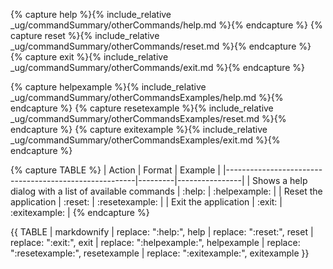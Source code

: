 <!-- markdownlint-disable-file first-line-h1 -->

<!-- ===== DECLARE VARIABLES ===== -->
<!-- markdownlint-disable -->
{% capture help %}{% include_relative _ug/commandSummary/otherCommands/help.md %}{% endcapture %}
{% capture reset %}{% include_relative _ug/commandSummary/otherCommands/reset.md %}{% endcapture %}
{% capture exit %}{% include_relative _ug/commandSummary/otherCommands/exit.md %}{% endcapture %}

{% capture helpexample %}{% include_relative _ug/commandSummary/otherCommandsExamples/help.md %}{% endcapture %}
{% capture resetexample %}{% include_relative _ug/commandSummary/otherCommandsExamples/reset.md %}{% endcapture %}
{% capture exitexample %}{% include_relative _ug/commandSummary/otherCommandsExamples/exit.md %}{% endcapture %}

<!-- markdownlint-restore -->

<!-- ===== CREATE TABLE FORMATTING IN NORMAL+ MARKDOWN ===== -->
<!-- WE USE :variable: FOR VALUES THAT ARE TO BE SUBSTITUTED -->
{% capture TABLE %}
| Action                                                | Format  | Example        |
|-------------------------------------------------------|---------|----------------|
| Shows a help dialog with a list of available commands | :help:  | :helpexample:  |
| Reset the application                                 | :reset: | :resetexample: |
| Exit the application                                  | :exit:  | :exitexample:  |
{% endcapture %}

<!-- ===== RENDER THE ACTUAL TABLE ===== -->
{{ TABLE
  | markdownify
  | replace: ":help:", help
  | replace: ":reset:", reset
  | replace: ":exit:", exit
  | replace: ":helpexample:", helpexample
  | replace: ":resetexample:", resetexample
  | replace: ":exitexample:", exitexample
}}
